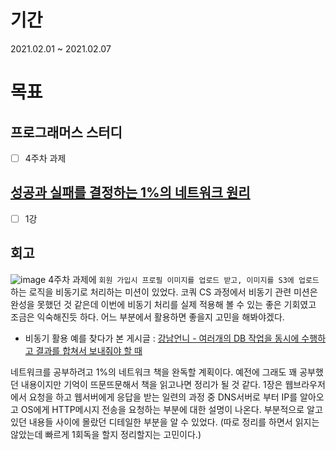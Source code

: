 # 기간
2021.02.01 ~ 2021.02.07

# 목표

## 프로그래머스 스터디
* [ ] 4주차 과제

## [성공과 실패를 결정하는 1%의 네트워크 원리](https://kyobobook.co.kr/product/detailViewKor.laf?mallGb=KOR&ejkGb=KOR&barcode=9788931553482)
* [ ] 1강

## 회고
![image](https://user-images.githubusercontent.com/35985636/107118109-48d82100-68c2-11eb-81f0-88db10201a1c.png)
4주차 과제에 `회원 가입시 프로필 이미지를 업로드 받고, 이미지를 S3에 업로드`하는 로직을 비동기로 처리하는 미션이 있었다. 코쿼 CS 과정에서 비동기 관련 미션은 완성을 못했던 것 같은데 이번에 비동기 처리를 실제 적용해 볼 수 있는 좋은 기회였고 조금은 익숙해진듯 하다. 어느 부분에서 활용하면 좋을지 고민을 해봐야겠다. 
* 비동기 활용 예를 찾다가 본 게시글 : [강남언니 - 여러개의 DB 작업을 동시에 수행하고 결과를 합쳐서 보내줘야 할 때](https://blog.gangnamunni.com/post/Spring-Async-Hibernate-DB/)

네트워크를 공부하려고 1%의 네트워크 책을 완독할 계획이다. 예전에 그래도 꽤 공부했던 내용이지만 기억이 뜨문뜨문해서 책을 읽고나면 정리가 될 것 같다. 1장은 웹브라우저에서 요청을 하고 웹서버에게 응답을 받는 일련의 과정 중 DNS서버로 부터 IP를 알아오고 OS에게 HTTP메시지 전송을 요청하는 부분에 대한 설명이 나온다. 부분적으로 알고있던 내용들 사이에 몰랐던 디테일한 부분을 알 수 있었다. 
(따로 정리를 하면서 읽지는 않았는데 빠르게 1회독을 할지 정리할지는 고민이다.)
